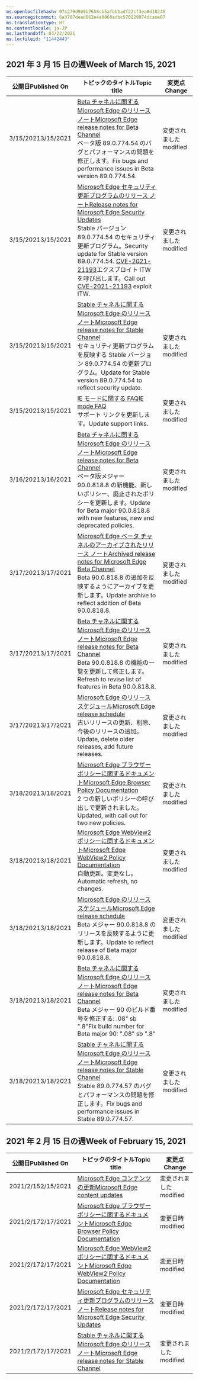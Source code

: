 ```yaml
---
ms.openlocfilehash: 07c279d909b7656cb5afbb1adf22cf3ea8d18245
ms.sourcegitcommit: 6a3787dead062e4a0860adbc570229974dcaee07
ms.translationtype: HT
ms.contentlocale: ja-JP
ms.lasthandoff: 03/22/2021
ms.locfileid: "11442443"
---
```

<!-- This file is generated automatically each week. Changes made to this file will be overwritten.-->




## <a name="week-of-march-15-2021"></a><span data-ttu-id="8224a-101">2021 年 3 月 15 日の週</span><span class="sxs-lookup"><span data-stu-id="8224a-101">Week of March 15, 2021</span></span>


| <span data-ttu-id="8224a-102">公開日</span><span class="sxs-lookup"><span data-stu-id="8224a-102">Published On</span></span> |<span data-ttu-id="8224a-103">トピックのタイトル</span><span class="sxs-lookup"><span data-stu-id="8224a-103">Topic title</span></span> | <span data-ttu-id="8224a-104">変更点</span><span class="sxs-lookup"><span data-stu-id="8224a-104">Change</span></span> |
|------|------------|--------|
| <span data-ttu-id="8224a-105">3/15/2021</span><span class="sxs-lookup"><span data-stu-id="8224a-105">3/15/2021</span></span> | [<span data-ttu-id="8224a-106">Beta チャネルに関する Microsoft Edge のリリース ノート</span><span class="sxs-lookup"><span data-stu-id="8224a-106">Microsoft Edge release notes for Beta Channel</span></span>](/DeployEdge/microsoft-edge-relnote-beta-channel)<br><span data-ttu-id="8224a-107">ベータ版 89.0.774.54 のバグとパフォーマンスの問題を修正します。</span><span class="sxs-lookup"><span data-stu-id="8224a-107">Fix bugs and performance issues in Beta version 89.0.774.54.</span></span> | <span data-ttu-id="8224a-108">変更されました</span><span class="sxs-lookup"><span data-stu-id="8224a-108">modified</span></span> |
| <span data-ttu-id="8224a-109">3/15/2021</span><span class="sxs-lookup"><span data-stu-id="8224a-109">3/15/2021</span></span> | [<span data-ttu-id="8224a-110">Microsoft Edge セキュリティ更新プログラムのリリース ノート</span><span class="sxs-lookup"><span data-stu-id="8224a-110">Release notes for Microsoft Edge Security Updates</span></span>](/DeployEdge/microsoft-edge-relnotes-security)<br><span data-ttu-id="8224a-111">Stable バージョン 89.0.774.54 のセキュリティ更新プログラム。</span><span class="sxs-lookup"><span data-stu-id="8224a-111">Security update for Stable version 89.0.774.54.</span></span> <span data-ttu-id="8224a-112">[CVE-2021-21193](https://msrc.microsoft.com/update-guide/vulnerability/CVE-2021-21193)エクスプロイト ITW を呼び出します。</span><span class="sxs-lookup"><span data-stu-id="8224a-112">Call out [CVE-2021-21193](https://msrc.microsoft.com/update-guide/vulnerability/CVE-2021-21193) exploit ITW.</span></span> | <span data-ttu-id="8224a-113">変更されました</span><span class="sxs-lookup"><span data-stu-id="8224a-113">modified</span></span> |
| <span data-ttu-id="8224a-114">3/15/2021</span><span class="sxs-lookup"><span data-stu-id="8224a-114">3/15/2021</span></span> | [<span data-ttu-id="8224a-115">Stable チャネルに関する Microsoft Edge のリリース ノート</span><span class="sxs-lookup"><span data-stu-id="8224a-115">Microsoft Edge release notes for Stable Channel</span></span>](/DeployEdge/microsoft-edge-relnote-stable-channel)<br><span data-ttu-id="8224a-116">セキュリティ更新プログラムを反映する Stable バージョン 89.0.774.54 の更新プログラム。</span><span class="sxs-lookup"><span data-stu-id="8224a-116">Update for Stable version 89.0.774.54 to reflect security update.</span></span> | <span data-ttu-id="8224a-117">変更されました</span><span class="sxs-lookup"><span data-stu-id="8224a-117">modified</span></span> |
| <span data-ttu-id="8224a-118">3/15/2021</span><span class="sxs-lookup"><span data-stu-id="8224a-118">3/15/2021</span></span> | [<span data-ttu-id="8224a-119">IE モードに関する FAQ</span><span class="sxs-lookup"><span data-stu-id="8224a-119">IE mode FAQ</span></span>](/DeployEdge/edge-ie-mode-faq)<br><span data-ttu-id="8224a-120">サポート リンクを更新します。</span><span class="sxs-lookup"><span data-stu-id="8224a-120">Update support links.</span></span> | <span data-ttu-id="8224a-121">変更されました</span><span class="sxs-lookup"><span data-stu-id="8224a-121">modified</span></span> |
| <span data-ttu-id="8224a-122">3/16/2021</span><span class="sxs-lookup"><span data-stu-id="8224a-122">3/16/2021</span></span> | [<span data-ttu-id="8224a-123">Beta チャネルに関する Microsoft Edge のリリース ノート</span><span class="sxs-lookup"><span data-stu-id="8224a-123">Microsoft Edge release notes for Beta Channel</span></span>](/DeployEdge/microsoft-edge-relnote-beta-channel)<br><span data-ttu-id="8224a-124">ベータ版メジャー 90.0.818.8 の新機能、新しいポリシー、廃止されたポリシーを更新します。</span><span class="sxs-lookup"><span data-stu-id="8224a-124">Update for Beta major 90.0.818.8 with new features, new and deprecated policies.</span></span> | <span data-ttu-id="8224a-125">変更されました</span><span class="sxs-lookup"><span data-stu-id="8224a-125">modified</span></span> |
| <span data-ttu-id="8224a-126">3/17/2021</span><span class="sxs-lookup"><span data-stu-id="8224a-126">3/17/2021</span></span> | [<span data-ttu-id="8224a-127">Microsoft Edge ベータ チャネルのアーカイブされたリリース ノート</span><span class="sxs-lookup"><span data-stu-id="8224a-127">Archived release notes for Microsoft Edge Beta Channel</span></span>](/DeployEdge/microsoft-edge-relnote-archive-beta-channel)<br><span data-ttu-id="8224a-128">Beta 90.0.818.8 の追加を反映するようにアーカイブを更新します。</span><span class="sxs-lookup"><span data-stu-id="8224a-128">Update archive to reflect addition of Beta 90.0.818.8.</span></span> | <span data-ttu-id="8224a-129">変更されました</span><span class="sxs-lookup"><span data-stu-id="8224a-129">modified</span></span> |
| <span data-ttu-id="8224a-130">3/17/2021</span><span class="sxs-lookup"><span data-stu-id="8224a-130">3/17/2021</span></span> | [<span data-ttu-id="8224a-131">Beta チャネルに関する Microsoft Edge のリリース ノート</span><span class="sxs-lookup"><span data-stu-id="8224a-131">Microsoft Edge release notes for Beta Channel</span></span>](/DeployEdge/microsoft-edge-relnote-beta-channel)<br><span data-ttu-id="8224a-132">Beta 90.0.818.8 の機能の一覧を更新して修正します。</span><span class="sxs-lookup"><span data-stu-id="8224a-132">Refresh to revise list of features in Beta 90.0.818.8.</span></span> | <span data-ttu-id="8224a-133">変更されました</span><span class="sxs-lookup"><span data-stu-id="8224a-133">modified</span></span> |
| <span data-ttu-id="8224a-134">3/17/2021</span><span class="sxs-lookup"><span data-stu-id="8224a-134">3/17/2021</span></span> | [<span data-ttu-id="8224a-135">Microsoft Edge のリリース スケジュール</span><span class="sxs-lookup"><span data-stu-id="8224a-135">Microsoft Edge release schedule</span></span>](/DeployEdge/microsoft-edge-release-schedule)<br><span data-ttu-id="8224a-136">古いリリースの更新、削除、今後のリリースの追加。</span><span class="sxs-lookup"><span data-stu-id="8224a-136">Update, delete older releases, add future releases.</span></span> | <span data-ttu-id="8224a-137">変更されました</span><span class="sxs-lookup"><span data-stu-id="8224a-137">modified</span></span> |
| <span data-ttu-id="8224a-138">3/18/2021</span><span class="sxs-lookup"><span data-stu-id="8224a-138">3/18/2021</span></span> | [<span data-ttu-id="8224a-139">Microsoft Edge ブラウザー ポリシーに関するドキュメント</span><span class="sxs-lookup"><span data-stu-id="8224a-139">Microsoft Edge Browser Policy Documentation</span></span>](/DeployEdge/microsoft-edge-policies)<br><span data-ttu-id="8224a-140">2 つの新しいポリシーの呼び出しで更新されました。</span><span class="sxs-lookup"><span data-stu-id="8224a-140">Updated, with call out for two new policies.</span></span> | <span data-ttu-id="8224a-141">変更されました</span><span class="sxs-lookup"><span data-stu-id="8224a-141">modified</span></span> |
| <span data-ttu-id="8224a-142">3/18/2021</span><span class="sxs-lookup"><span data-stu-id="8224a-142">3/18/2021</span></span> | [<span data-ttu-id="8224a-143">Microsoft Edge WebView2 ポリシーに関するドキュメント</span><span class="sxs-lookup"><span data-stu-id="8224a-143">Microsoft Edge WebView2 Policy Documentation</span></span>](/DeployEdge/microsoft-edge-webview-policies)<br><span data-ttu-id="8224a-144">自動更新。変更なし。</span><span class="sxs-lookup"><span data-stu-id="8224a-144">Automatic refresh, no changes.</span></span> | <span data-ttu-id="8224a-145">変更されました</span><span class="sxs-lookup"><span data-stu-id="8224a-145">modified</span></span> |
| <span data-ttu-id="8224a-146">3/18/2021</span><span class="sxs-lookup"><span data-stu-id="8224a-146">3/18/2021</span></span> | [<span data-ttu-id="8224a-147">Microsoft Edge のリリース スケジュール</span><span class="sxs-lookup"><span data-stu-id="8224a-147">Microsoft Edge release schedule</span></span>](/DeployEdge/microsoft-edge-release-schedule)<br><span data-ttu-id="8224a-148">Beta メジャー 90.0.818.8 のリリースを反映するように更新します。</span><span class="sxs-lookup"><span data-stu-id="8224a-148">Update to reflect release of Beta major 90.0.818.8.</span></span> | <span data-ttu-id="8224a-149">変更されました</span><span class="sxs-lookup"><span data-stu-id="8224a-149">modified</span></span> |
| <span data-ttu-id="8224a-150">3/18/2021</span><span class="sxs-lookup"><span data-stu-id="8224a-150">3/18/2021</span></span> | [<span data-ttu-id="8224a-151">Beta チャネルに関する Microsoft Edge のリリース ノート</span><span class="sxs-lookup"><span data-stu-id="8224a-151">Microsoft Edge release notes for Beta Channel</span></span>](/DeployEdge/microsoft-edge-relnote-beta-channel)<br><span data-ttu-id="8224a-152">Beta メジャー 90 のビルド番号を修正する: .08" sb ".8"</span><span class="sxs-lookup"><span data-stu-id="8224a-152">Fix build number for Beta major 90: ".08" sb ".8"</span></span> | <span data-ttu-id="8224a-153">変更されました</span><span class="sxs-lookup"><span data-stu-id="8224a-153">modified</span></span> |
| <span data-ttu-id="8224a-154">3/18/2021</span><span class="sxs-lookup"><span data-stu-id="8224a-154">3/18/2021</span></span> | [<span data-ttu-id="8224a-155">Stable チャネルに関する Microsoft Edge のリリース ノート</span><span class="sxs-lookup"><span data-stu-id="8224a-155">Microsoft Edge release notes for Stable Channel</span></span>](/DeployEdge/microsoft-edge-relnote-stable-channel)<br><span data-ttu-id="8224a-156">Stable 89.0.774.57 のバグとパフォーマンスの問題を修正します。</span><span class="sxs-lookup"><span data-stu-id="8224a-156">Fix bugs and performance issues in Stable 89.0.774.57.</span></span> | <span data-ttu-id="8224a-157">変更されました</span><span class="sxs-lookup"><span data-stu-id="8224a-157">modified</span></span> |

## <a name="week-of-february-15-2021"></a><span data-ttu-id="8224a-158">2021 年 2 月 15 日の週</span><span class="sxs-lookup"><span data-stu-id="8224a-158">Week of February 15, 2021</span></span>


| <span data-ttu-id="8224a-159">公開日</span><span class="sxs-lookup"><span data-stu-id="8224a-159">Published On</span></span> |<span data-ttu-id="8224a-160">トピックのタイトル</span><span class="sxs-lookup"><span data-stu-id="8224a-160">Topic title</span></span> | <span data-ttu-id="8224a-161">変更点</span><span class="sxs-lookup"><span data-stu-id="8224a-161">Change</span></span> |
|------|------------|--------|
| <span data-ttu-id="8224a-162">2021/2/15</span><span class="sxs-lookup"><span data-stu-id="8224a-162">2/15/2021</span></span> | [<span data-ttu-id="8224a-163">Microsoft Edge コンテンツの更新</span><span class="sxs-lookup"><span data-stu-id="8224a-163">Microsoft Edge content updates</span></span>](/DeployEdge/microsoft-edge-content-updates) | <span data-ttu-id="8224a-164">変更されました</span><span class="sxs-lookup"><span data-stu-id="8224a-164">modified</span></span> |
| <span data-ttu-id="8224a-165">2021/2/17</span><span class="sxs-lookup"><span data-stu-id="8224a-165">2/17/2021</span></span> | [<span data-ttu-id="8224a-166">Microsoft Edge ブラウザー ポリシーに関するドキュメント</span><span class="sxs-lookup"><span data-stu-id="8224a-166">Microsoft Edge Browser Policy Documentation</span></span>](/DeployEdge/microsoft-edge-policies) | <span data-ttu-id="8224a-167">変更日時</span><span class="sxs-lookup"><span data-stu-id="8224a-167">modified</span></span> |
| <span data-ttu-id="8224a-168">2021/2/17</span><span class="sxs-lookup"><span data-stu-id="8224a-168">2/17/2021</span></span> | [<span data-ttu-id="8224a-169">Microsoft Edge WebView2 ポリシーに関するドキュメント</span><span class="sxs-lookup"><span data-stu-id="8224a-169">Microsoft Edge WebView2 Policy Documentation</span></span>](/DeployEdge/microsoft-edge-webview-policies) | <span data-ttu-id="8224a-170">変更日時</span><span class="sxs-lookup"><span data-stu-id="8224a-170">modified</span></span> |
| <span data-ttu-id="8224a-171">2021/2/17</span><span class="sxs-lookup"><span data-stu-id="8224a-171">2/17/2021</span></span> | [<span data-ttu-id="8224a-172">Microsoft Edge セキュリティ更新プログラムのリリース ノート</span><span class="sxs-lookup"><span data-stu-id="8224a-172">Release notes for Microsoft Edge Security Updates</span></span>](/DeployEdge/microsoft-edge-relnotes-security) | <span data-ttu-id="8224a-173">変更日時</span><span class="sxs-lookup"><span data-stu-id="8224a-173">modified</span></span> |
| <span data-ttu-id="8224a-174">2021/2/17</span><span class="sxs-lookup"><span data-stu-id="8224a-174">2/17/2021</span></span> | [<span data-ttu-id="8224a-175">Stable チャネルに関する Microsoft Edge のリリース ノート</span><span class="sxs-lookup"><span data-stu-id="8224a-175">Microsoft Edge release notes for Stable Channel</span></span>](/DeployEdge/microsoft-edge-relnote-stable-channel) | <span data-ttu-id="8224a-176">変更されました</span><span class="sxs-lookup"><span data-stu-id="8224a-176">modified</span></span> |
